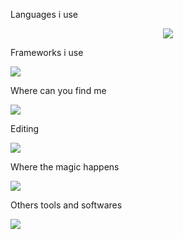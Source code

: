 <p align="center">
  <p>Languages i use</p>
  <p align="center">
    <img src="https://skillicons.dev/icons?i=html,css,js,ts,php,dart,java,c,cs,java,jquery,mysql,py,bootstrap,sqlite" />
  <br>
  
  <p>Frameworks i use</p>
    <img src="https://skillicons.dev/icons?i=flutter,django,angular,dotnet,arduino,laravel,react,redux,spring,symfony,vue" />
  <br>
  
  <p>Where can you find me</p>
    <img src="https://skillicons.dev/icons?i=instagram,linkedin,stackoverflow,twitter" />
 <br>
 
  <p>Editing</p>
    <img src="https://skillicons.dev/icons?i=ai,ae,ps,pr,figma" />	
	 <br>
	 
  <p>Where the magic happens</p>
    <img src="https://skillicons.dev/icons?i=vscode,visualstudio,idea" />
 <br>
 
  <p>Others tools and softwares</p>  
    <img src="https://skillicons.dev/icons?i=wordpress,gradle,github,git,matlab,linux,eclipse,discord,docker,sketchup,codepen,autocad,azure" />
</p>

